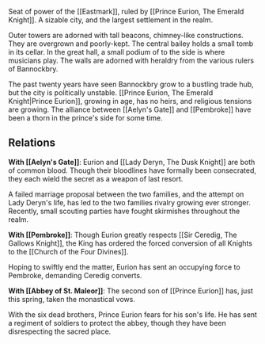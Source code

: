 Seat of power of the [[Eastmark]], ruled by [[Prince Eurion, The Emerald Knight]]. A sizable city, and the largest settlement in the realm.

Outer towers are adorned with tall beacons, chimney-like constructions. They are overgrown and poorly-kept. The central bailey holds a small tomb in its cellar. In the great hall, a small podium of to the side is where musicians play. The walls are adorned with heraldry from the various rulers of Bannockbry.

The past twenty years have seen Bannockbry grow to a bustling trade hub, but the city is politically unstable. [[Prince Eurion, The Emerald Knight|Prince Eurion]], growing in age, has no heirs, and religious tensions are growing. The alliance between [[Aelyn's Gate]] and [[Pembroke]] have been a thorn in the prince's side for some time. 
## Relations
**With [[Aelyn's Gate]]**: Eurion and [[Lady Deryn, The Dusk Knight]] are both of common blood. Though their bloodlines have formally been consecrated, they each wield the secret as a weapon of last resort.

A failed marriage proposal between the two families, and the attempt on Lady Deryn's life, has led to the two families rivalry growing ever stronger. Recently, small scouting parties have fought skirmishes throughout the realm.

**With [[Pembroke]]**: Though Eurion greatly respects [[Sir Ceredig, The Gallows Knight]], the King has ordered the forced conversion of all Knights to the [[Church of the Four Divines]]. 

Hoping to swiftly end the matter, Eurion has sent an occupying force to Pembroke, demanding Ceredig converts.


**With [[Abbey of St. Maleor]]**:  The second son of [[Prince Eurion]] has, just this spring, taken the monastical vows.

With the six dead brothers, Prince Eurion fears for his son's life. He has sent a regiment of soldiers to protect the abbey, though they have been disrespecting the sacred place.